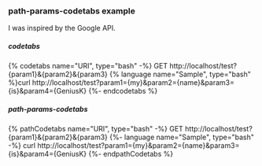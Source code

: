 ### path-params-codetabs example

I was inspired by the Google API.

##### codetabs
{% codetabs name="URI", type="bash" -%}
GET http://localhost/test?{param1}&{param2}&{param3}
{% language name="Sample", type="bash" %}curl http://localhost/test?param1={my}&param2={name}&param3={is}&param4={GeniusK}
{%- endcodetabs %}

##### path-params-codetabs
{% pathCodetabs name="URI", type="bash" -%}
GET http://localhost/test?{param1}&{param2}&{param3}
{%- language name="Sample", type="bash" -%}
curl http://localhost/test?param1={my}&param2={name}&param3={is}&param4={GeniusK}
{%- endpathCodetabs %}

